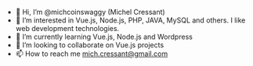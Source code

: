 - 👋 Hi, I’m @michcoinswaggy (Michel Cressant)
- 👀 I’m interested in Vue.js, Node.js, PHP, JAVA, MySQL and others. I like web development technologies.
- 🌱 I’m currently learning Vue.js, Node.js and Wordpress
- 💞️ I’m looking to collaborate on Vue.js projects
- 📫 How to reach me mich.cressant@gmail.com

<!---
michcoinswaggy/michcoinswaggy is a ✨ special ✨ repository because its `README.md` (this file) appears on your GitHub profile.
You can click the Preview link to take a look at your changes.
--->
